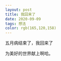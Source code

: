 ```yaml
---
layout: post
title: 我回来了
date: 2020-09-09
tags: 想法
color: rgb(165,120,158)
---
```


五月病结束了，我回来了

为美好的世界献上啊哈。



